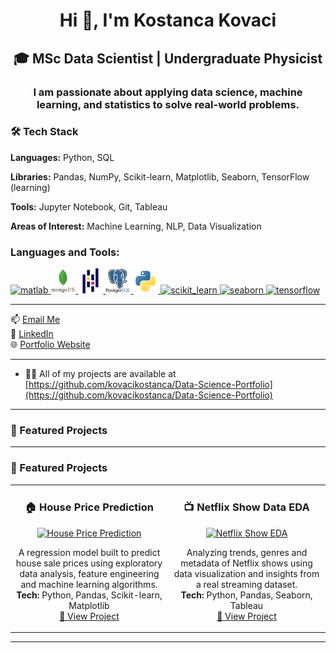 <h1 align="center">Hi 👋, I'm Kostanca Kovaci</h1>

<h2 align="center">🎓 MSc Data Scientist | Undergraduate Physicist</h2>
<h3 align="center">I am passionate about applying data science, machine learning, and statistics to solve real-world problems.</h3>


### 🛠️ Tech Stack
**Languages:** Python, SQL  

**Libraries:** Pandas, NumPy, Scikit-learn, Matplotlib, Seaborn, TensorFlow (learning)  

**Tools:** Jupyter Notebook, Git, Tableau

**Areas of Interest:** Machine Learning, NLP, Data Visualization

<h3 align="left">Languages and Tools:</h3>
<p align="left"> <a href="https://www.mathworks.com/" target="_blank" rel="noreferrer"> <img src="https://upload.wikimedia.org/wikipedia/commons/2/21/Matlab_Logo.png" alt="matlab" width="40" height="40"/> </a> <a href="https://www.mongodb.com/" target="_blank" rel="noreferrer"> <img src="https://raw.githubusercontent.com/devicons/devicon/master/icons/mongodb/mongodb-original-wordmark.svg" alt="mongodb" width="40" height="40"/> </a> <a href="https://pandas.pydata.org/" target="_blank" rel="noreferrer"> <img src="https://raw.githubusercontent.com/devicons/devicon/2ae2a900d2f041da66e950e4d48052658d850630/icons/pandas/pandas-original.svg" alt="pandas" width="40" height="40"/> </a> <a href="https://www.postgresql.org" target="_blank" rel="noreferrer"> <img src="https://raw.githubusercontent.com/devicons/devicon/master/icons/postgresql/postgresql-original-wordmark.svg" alt="postgresql" width="40" height="40"/> </a> <a href="https://www.python.org" target="_blank" rel="noreferrer"> <img src="https://raw.githubusercontent.com/devicons/devicon/master/icons/python/python-original.svg" alt="python" width="40" height="40"/> </a> <a href="https://scikit-learn.org/" target="_blank" rel="noreferrer"> <img src="https://upload.wikimedia.org/wikipedia/commons/0/05/Scikit_learn_logo_small.svg" alt="scikit_learn" width="40" height="40"/> </a> <a href="https://seaborn.pydata.org/" target="_blank" rel="noreferrer"> <img src="https://seaborn.pydata.org/_images/logo-mark-lightbg.svg" alt="seaborn" width="40" height="40"/> </a> <a href="https://www.tensorflow.org" target="_blank" rel="noreferrer"> <img src="https://www.vectorlogo.zone/logos/tensorflow/tensorflow-icon.svg" alt="tensorflow" width="40" height="40"/> </a> </p>

---

📫 [Email Me](mailto:kovacikostancal@gmail.com)  
🔗 [LinkedIn](https://linkedin.com/in/kostanca-kovaci)  
🌐 [Portfolio Website](https://.com)  

---

- 👨‍💻 All of my projects are available at [https://github.com/kovacikostanca/Data-Science-Portfolio](https://github.com/kovacikostanca/Data-Science-Portfolio)

---

### 🚀 Featured Projects

---

### 🚀 Featured Projects

<table>
  <tr>
    <td width="50%">
      <h3 align="center">🏠 House Price Prediction</h3>
      <p align="center">
        <a href="https://github.com/kovacikostanca/Data-Science-Portfolio/tree/main/house-price-prediction" target="_blank">
          <img src="https://raw.githubusercontent.com/kovacikostanca/Data-Science-Portfolio/main/house-price-prediction/preview.png" width="400" alt="House Price Prediction"/>
        </a>
      </p>
      <p align="center">
        A regression model built to predict house sale prices using exploratory data analysis, feature engineering and machine learning algorithms.  
        <br/>
        <strong>Tech:</strong> Python, Pandas, Scikit-learn, Matplotlib  
        <br/>
        <a href="https://github.com/kovacikostanca/Data-Science-Portfolio/tree/main/house-price-prediction" target="_blank">🔗 View Project</a>
      </p>
    </td>
    <td width="50%">
      <h3 align="center">📺 Netflix Show Data EDA</h3>
      <p align="center">
        <a href="https://github.com/kovacikostanca/Data-Science-Portfolio/tree/main/Netflix-Show-EDA" target="_blank">
          <img src="https://raw.githubusercontent.com/kovacikostanca/Data-Science-Portfolio/main/Netflix-Show-EDA/preview.png" width="400" alt="Netflix Show EDA"/>
        </a>
      </p>
      <p align="center">
        Analyzing trends, genres and metadata of Netflix shows using data visualization and insights from a real streaming dataset.  
        <br/>
        <strong>Tech:</strong> Python, Pandas, Seaborn, Tableau  
        <br/>
        <a href="https://github.com/kovacikostanca/Data-Science-Portfolio/tree/main/Netflix-Show-EDA" target="_blank">🔗 View Project</a>
      </p>
    </td>
  </tr>
</table>

---
